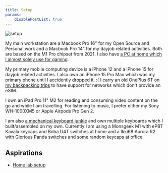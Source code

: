 ```yaml
---
title: Setup
params:
    disablePostList: true
---
```


![setup](/images/setup.jpeg)

My main workstation are a Macbook Pro 16" for my Open Source and Personal work and a Macbook Pro 14" for my dayjob related activities. Both are based on the M1 Pro chipset from 2021. I also have [a PC at home which I almost solely use for gaming](/setup/gaming).

My primary mobile computing device is a iPhone 12 and a iPhone 15 for dayjob related activities. I also own an iPhone 15 Pro Max which was my primary phone until I accidently dropped it. :( I carry an old OnePlus 6T on [my backpacking trips](/trips) to have support for networks which don't provide an eSIM.

I own an iPad Pro 11" M2 for reading and consuming video content on the go and while I am travelling. For listening to music, I prefer either my Sony WH-1000XM5 or Apple Airpods Pro Gen 2.

I am also [a mechanical keyboard junkie](/setup/keyboards) and own multiple keyboards which I built/assembled on my own. Currently I am using a Monsgeek M1 with ePBT Kavala keycaps and Boba U4T switches at home and a Ikki68 Aurora R2 with Glorious Panda switches and some random keycaps at office.

## Aspirations

- [Home lab setup](/setup/homelab)
